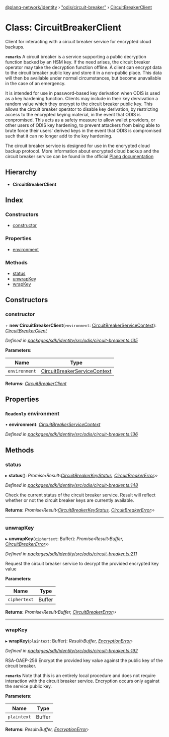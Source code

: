[@planq-network/identity](../README.md) › ["odis/circuit-breaker"](../modules/_odis_circuit_breaker_.md) › [CircuitBreakerClient](_odis_circuit_breaker_.circuitbreakerclient.md)

# Class: CircuitBreakerClient

Client for interacting with a circuit breaker service for encrypted cloud backups.

**`remarks`** A circuit breaker is a service supporting a public decryption function backed by an HSM
key. If the need arises, the circuit breaker operator may take the decryption function offline.
A client can encrypt data to the circuit breaker public key and store it in a non-public place.
This data will then be available under normal circumstances, but become unavailable in the case
of an emergency.

It is intended for use in password-based key derivation when ODIS is used as a key hardening
function. Clients may include in their key dervivation a random value which they encrypt to the
circuit breaker public key. This allows the circuit breaker operator to disable key derivation,
by restricting access to the encrypted keying material, in the event that ODIS is conpromised.
This acts as a safety measure to allow wallet providers, or other users of ODIS key hardening, to
prevent attackers from being able to brute force their users' derived keys in the event that
ODIS is compromised such that it can no longer add to the key hardening.

The circuit breaker service is designed for use in the encrypted cloud backup protocol. More
information about encrypted cloud backup and the circuit breaker service can be found in the
official [Planq documentation](https://docs.planq.network/celo-codebase/protocol/identity/encrypted-cloud-backup)

## Hierarchy

* **CircuitBreakerClient**

## Index

### Constructors

* [constructor](_odis_circuit_breaker_.circuitbreakerclient.md#constructor)

### Properties

* [environment](_odis_circuit_breaker_.circuitbreakerclient.md#readonly-environment)

### Methods

* [status](_odis_circuit_breaker_.circuitbreakerclient.md#status)
* [unwrapKey](_odis_circuit_breaker_.circuitbreakerclient.md#unwrapkey)
* [wrapKey](_odis_circuit_breaker_.circuitbreakerclient.md#wrapkey)

## Constructors

###  constructor

\+ **new CircuitBreakerClient**(`environment`: [CircuitBreakerServiceContext](../interfaces/_odis_circuit_breaker_.circuitbreakerservicecontext.md)): *[CircuitBreakerClient](_odis_circuit_breaker_.circuitbreakerclient.md)*

*Defined in [packages/sdk/identity/src/odis/circuit-breaker.ts:135](https://github.com/planq-network/planq-sdk/blob/master/packages/sdk/identity/src/odis/circuit-breaker.ts#L135)*

**Parameters:**

Name | Type |
------ | ------ |
`environment` | [CircuitBreakerServiceContext](../interfaces/_odis_circuit_breaker_.circuitbreakerservicecontext.md) |

**Returns:** *[CircuitBreakerClient](_odis_circuit_breaker_.circuitbreakerclient.md)*

## Properties

### `Readonly` environment

• **environment**: *[CircuitBreakerServiceContext](../interfaces/_odis_circuit_breaker_.circuitbreakerservicecontext.md)*

*Defined in [packages/sdk/identity/src/odis/circuit-breaker.ts:136](https://github.com/planq-network/planq-sdk/blob/master/packages/sdk/identity/src/odis/circuit-breaker.ts#L136)*

## Methods

###  status

▸ **status**(): *Promise‹Result‹[CircuitBreakerKeyStatus](../enums/_odis_circuit_breaker_.circuitbreakerkeystatus.md), [CircuitBreakerError](../modules/_odis_circuit_breaker_.md#circuitbreakererror)››*

*Defined in [packages/sdk/identity/src/odis/circuit-breaker.ts:148](https://github.com/planq-network/planq-sdk/blob/master/packages/sdk/identity/src/odis/circuit-breaker.ts#L148)*

Check the current status of the circuit breaker service. Result will reflect whether or not
the circuit breaker keys are currently available.

**Returns:** *Promise‹Result‹[CircuitBreakerKeyStatus](../enums/_odis_circuit_breaker_.circuitbreakerkeystatus.md), [CircuitBreakerError](../modules/_odis_circuit_breaker_.md#circuitbreakererror)››*

___

###  unwrapKey

▸ **unwrapKey**(`ciphertext`: Buffer): *Promise‹Result‹Buffer, [CircuitBreakerError](../modules/_odis_circuit_breaker_.md#circuitbreakererror)››*

*Defined in [packages/sdk/identity/src/odis/circuit-breaker.ts:211](https://github.com/planq-network/planq-sdk/blob/master/packages/sdk/identity/src/odis/circuit-breaker.ts#L211)*

Request the circuit breaker service to decrypt the provided encrypted key value

**Parameters:**

Name | Type |
------ | ------ |
`ciphertext` | Buffer |

**Returns:** *Promise‹Result‹Buffer, [CircuitBreakerError](../modules/_odis_circuit_breaker_.md#circuitbreakererror)››*

___

###  wrapKey

▸ **wrapKey**(`plaintext`: Buffer): *Result‹Buffer, [EncryptionError](_odis_circuit_breaker_.encryptionerror.md)›*

*Defined in [packages/sdk/identity/src/odis/circuit-breaker.ts:192](https://github.com/planq-network/planq-sdk/blob/master/packages/sdk/identity/src/odis/circuit-breaker.ts#L192)*

RSA-OAEP-256 Encrypt the provided key value against the public key of the circuit breaker.

**`remarks`** Note that this is an entirely local procedure and does not require interaction with
the circuit breaker service. Encryption occurs only against the service public key.

**Parameters:**

Name | Type |
------ | ------ |
`plaintext` | Buffer |

**Returns:** *Result‹Buffer, [EncryptionError](_odis_circuit_breaker_.encryptionerror.md)›*

